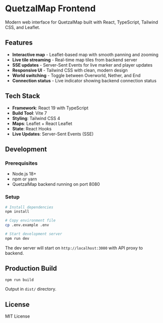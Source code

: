 # QuetzalMap Frontend

Modern web interface for QuetzalMap built with React, TypeScript, Tailwind CSS, and Leaflet.

## Features

- **Interactive map** - Leaflet-based map with smooth panning and zooming
- **Live tile streaming** - Real-time map tiles from backend server
- **SSE updates** - Server-Sent Events for live marker and player updates
- **Responsive UI** - Tailwind CSS with clean, modern design
- **World switching** - Toggle between Overworld, Nether, and End
- **Connection status** - Live indicator showing backend connection status

## Tech Stack

- **Framework**: React 19 with TypeScript
- **Build Tool**: Vite 7
- **Styling**: Tailwind CSS 4
- **Maps**: Leaflet + React Leaflet
- **State**: React Hooks
- **Live Updates**: Server-Sent Events (SSE)

## Development

### Prerequisites

- Node.js 18+
- npm or yarn
- QuetzalMap backend running on port 8080

### Setup

```bash
# Install dependencies
npm install

# Copy environment file
cp .env.example .env

# Start development server
npm run dev
```

The dev server will start on `http://localhost:3000` with API proxy to backend.

## Production Build

```bash
npm run build
```

Output in `dist/` directory.

## License

MIT License
